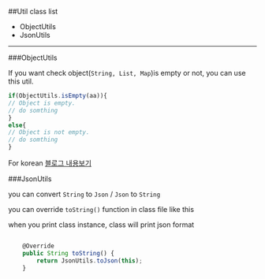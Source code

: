 ##Util class list
* ObjectUtils
* JsonUtils



***
###ObjectUtils

If you want check object(`String, List, Map`)is empty or not, you can use this util.


```javascript
if(ObjectUtils.isEmpty(aa)){
// Object is empty.
// do somthing
}
else{
// Object is not empty.
// do somthing
}
```

For korean [블로그 내용보기](http://gun0912.tistory.com/1)




###JsonUtils

you can convert `String` to `Json` / `Json` to `String`


you can override `toString()` function in class file like this

when you print class instance, class will print json format
```javascript

	@Override
	public String toString() {
		return JsonUtils.toJson(this);
	}


```
